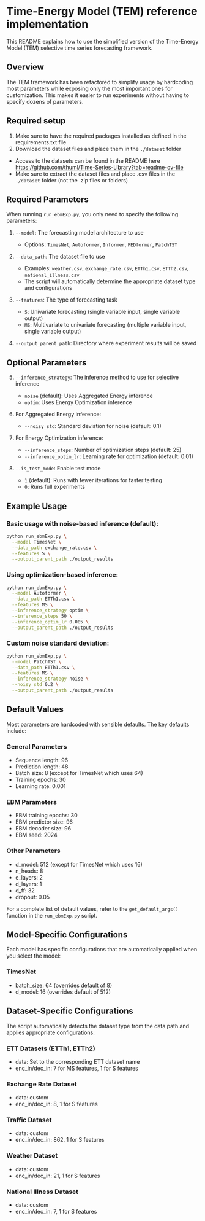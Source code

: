 # Time-Energy Model (TEM) reference implementation

This README explains how to use the simplified version of the Time-Energy Model (TEM) selective time series forecasting framework.

## Overview

The TEM framework has been refactored to simplify usage by hardcoding most parameters while exposing only the most important ones for customization. This makes it easier to run experiments without having to specify dozens of parameters.

## Required setup

1. Make sure to have the required packages installed as defined in the requirements.txt file 
2. Download the dataset files and place them in the `./dataset` folder
 - Access to the datasets can be found in the README here https://github.com/thuml/Time-Series-Library?tab=readme-ov-file
 - Make sure to extract the dataset files and place .csv files in the `./dataset` folder (not the .zip files or folders)

## Required Parameters

When running `run_ebmExp.py`, you only need to specify the following parameters:

1. `--model`: The forecasting model architecture to use
   - Options: `TimesNet`, `Autoformer`, `Informer`, `FEDformer`, `PatchTST`

2. `--data_path`: The dataset file to use
   - Examples: `weather.csv`, `exchange_rate.csv`, `ETTh1.csv`, `ETTh2.csv`, `national_illness.csv`
   - The script will automatically determine the appropriate dataset type and configurations

3. `--features`: The type of forecasting task
   - `S`: Univariate forecasting (single variable input, single variable output)
   - `MS`: Multivariate to univariate forecasting (multiple variable input, single variable output)

4. `--output_parent_path`: Directory where experiment results will be saved

## Optional Parameters

5. `--inference_strategy`: The inference method to use for selective inference
   - `noise` (default): Uses Aggregated Energy inference
   - `optim`: Uses Energy Optimization inference

6. For Aggregated Energy inference:
   - `--noisy_std`: Standard deviation for noise (default: 0.1)

7. For Energy Optimization inference:
   - `--inference_steps`: Number of optimization steps (default: 25)
   - `--inference_optim_lr`: Learning rate for optimization (default: 0.01)

8. `--is_test_mode`: Enable test mode
   - `1` (default): Runs with fewer iterations for faster testing
   - `0`: Runs full experiments

## Example Usage

### Basic usage with noise-based inference (default):

```bash
python run_ebmExp.py \
  --model TimesNet \
  --data_path exchange_rate.csv \
  --features S \
  --output_parent_path ./output_results
```

### Using optimization-based inference:

```bash
python run_ebmExp.py \
  --model Autoformer \
  --data_path ETTh1.csv \
  --features MS \
  --inference_strategy optim \
  --inference_steps 50 \
  --inference_optim_lr 0.005 \
  --output_parent_path ./output_results
```

### Custom noise standard deviation:

```bash
python run_ebmExp.py \
  --model PatchTST \
  --data_path ETTh1.csv \
  --features MS \
  --inference_strategy noise \
  --noisy_std 0.2 \
  --output_parent_path ./output_results
```

## Default Values

Most parameters are hardcoded with sensible defaults. The key defaults include:

### General Parameters
- Sequence length: 96 
- Prediction length: 48 
- Batch size: 8 (except for TimesNet which uses 64)
- Training epochs: 30 
- Learning rate: 0.001 

### EBM Parameters
- EBM training epochs: 30
- EBM predictor size: 96
- EBM decoder size: 96
- EBM seed: 2024

### Other Parameters
- d_model: 512 (except for TimesNet which uses 16)
- n_heads: 8
- e_layers: 2
- d_layers: 1
- d_ff: 32 
- dropout: 0.05

For a complete list of default values, refer to the `get_default_args()` function in the `run_ebmExp.py` script.

## Model-Specific Configurations

Each model has specific configurations that are automatically applied when you select the model:

### TimesNet
- batch_size: 64 (overrides default of 8)
- d_model: 16 (overrides default of 512)

## Dataset-Specific Configurations

The script automatically detects the dataset type from the data path and applies appropriate configurations:

### ETT Datasets (ETTh1, ETTh2)
- data: Set to the corresponding ETT dataset name
- enc_in/dec_in: 7 for MS features, 1 for S features

### Exchange Rate Dataset
- data: custom
- enc_in/dec_in: 8, 1 for S features

### Traffic Dataset
- data: custom
- enc_in/dec_in: 862, 1 for S features

### Weather Dataset
- data: custom
- enc_in/dec_in: 21, 1 for S features

### National Illness Dataset
- data: custom
- enc_in/dec_in: 7, 1 for S features